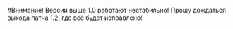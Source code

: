 #Внимание! Версии выше 1.0 работают нестабильно! Прошу дождаться выхода патча 1.2, где всё будет исправлено!
